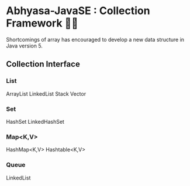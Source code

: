 # Abhyasa-JavaSE : Collection Framework 👩‍💻

Shortcomings of array has encouraged to develop a new data structure in Java version 5.

## Collection Interface

### List<T>
ArrayList<T>
LinkedList<T>
Stack<T>
Vector<T>

### Set<T>
HashSet<T>
LinkedHashSet<T>

### Map<K,V>
HashMap<K,V>
Hashtable<K,V>

### Queue<T>
LinkedList<T>